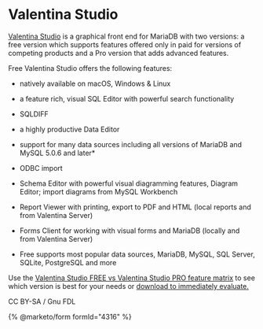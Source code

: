 
# Valentina Studio

[Valentina Studio](https://valentina-db.com/en/valentina-studio-overview) is a graphical front end for MariaDB with two versions: a free version which supports features offered only in paid for versions of competing products and a Pro version that adds advanced features.


Free Valentina Studio offers the following features:


* natively available on macOS, Windows & Linux
* a feature rich, visual SQL Editor with powerful search functionality
* SQLDIFF
* a highly productive Data Editor
* support for many data sources including all versions of MariaDB and MySQL 5.0.6 and later*
* ODBC import
* Schema Editor with powerful visual diagramming features, Diagram Editor; import diagrams from MySQL Workbench
* Report Viewer with printing, export to PDF and HTML (local reports and from Valentina Server)
* Forms Client for working with visual forms and MariaDB (locally and from Valentina Server)


* Free supports most popular data sources, MariaDB, MySQL, SQL Server, SQLite, PostgreSQL and more


Use the [Valentina Studio FREE vs Valentina Studio PRO feature matrix](https://valentina-db.com/en/compare-free-vs-pro) to see which version is best for your needs or [download to immediately evaluate.](https://valentina-db.com/en/all-downloads/current)


CC BY-SA / Gnu FDL


{% @marketo/form formId="4316" %}
